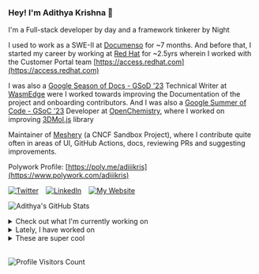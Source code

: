 ### Hey! I'm Adithya Krishna 👋
I'm a Full-stack developer by day and a framework tinkerer by Night
  
I used to work as a SWE-II at [Documenso](https://documenso.com) for ~7 months. And before that, I started my career by working at [Red Hat](https://redhat.com) for ~2.5yrs wherein I worked with the Customer Portal team [https://access.redhat.com](https://access.redhat.com)

I was also a [Google Season of Docs - GSoD '23](https://developers.google.com/season-of-docs) Technical Writer at [WasmEdge](https://github.com/WasmEdge) were I worked towards improving the Documentation of the project and onboarding contributors. And I was also a [Google Summer of Code - GSoC '23](https://summerofcode.withgoogle.com/) Developer at [OpenChemistry](https://openchemistry.org), where I worked on improving [3DMol.js](https://github.com/3dmol/3Dmol.js) library

Maintainer of [Meshery](https://github.com/meshery) (a CNCF Sandbox Project), where I contribute quite often in areas of UI, GitHub Actions, docs, reviewing PRs and suggesting improvements.

Polywork Profile: [https://poly.me/adiiikris](https://www.polywork.com/adiiikris)

[![Twitter](https://img.shields.io/badge/-@adii_kris-%231DA1F2?style=for-the-badge&logo=twitter&logoColor=ffffff)](https:/twitter.adikris.in) &ensp;
[![LinkedIn](https://img.shields.io/badge/-Adithya%20Krishna-%230A67C3?style=for-the-badge&logo=linkedin&logoColor=ffffff)](https://linkedin.adikris.in/) &ensp;
[![My Website](https://img.shields.io/badge/-My%20Website-%230A67C3?style=for-the-badge)](https://adikris.in/)



![Adithya's GitHub Stats](https://github-readme-stats.vercel.app/api?username=adithyaakrishna&show_icons=true&hide_border=true&title_color=fff&icon_color=79ff97&text_color=9f9f9f&bg_color=151515)


<details>
  <summary>Check out what I'm currently working on</summary>
  
  - [tensorlakeai/indexify](https://github.com/tensorlakeai/indexify) - A realtime serving engine for Data-Intensive Generative AI Applications (2 days ago)
  - [nyayanidhi/v2](https://github.com/nyayanidhi/v2) -  (2 days ago)
  - [adithyaakrishna/blog](https://github.com/adithyaakrishna/blog) - My Memoirs (2 days ago)
  - [nyayanidhi/www](https://github.com/nyayanidhi/www) -  (5 days ago)
  - [adithyaakrishna/devdas](https://github.com/adithyaakrishna/devdas) - A VSCode extension to remind you to reply and like your girl&#39;s tweets (1 week ago)
</details>

<details>
  <summary>Lately, I have worked on</summary>
  
  - [chore: styled labels and added version to main card](https://github.com/tensorlakeai/indexify/pull/997) on [tensorlakeai/indexify](https://github.com/tensorlakeai/indexify) (2 days ago)
  - [feat: add created_at to invocation and version to ui](https://github.com/tensorlakeai/indexify/pull/995) on [tensorlakeai/indexify](https://github.com/tensorlakeai/indexify) (2 days ago)
  - [indexify-server 0.2.6 (new-formula)](https://github.com/Homebrew/homebrew-core/pull/195789) on [Homebrew/homebrew-core](https://github.com/Homebrew/homebrew-core) (5 days ago)
  - [feat: updated ui to support multiple namespaces](https://github.com/tensorlakeai/indexify/pull/980) on [tensorlakeai/indexify](https://github.com/tensorlakeai/indexify) (1 week ago)
  - [feat: added ui for the task logs](https://github.com/tensorlakeai/indexify/pull/970) on [tensorlakeai/indexify](https://github.com/tensorlakeai/indexify) (1 week ago)
</details>

<details>
  <summary>These are super cool</summary>
  
  - [miragejs/miragejs](https://github.com/miragejs/miragejs) - A client-side server to build, test and share your JavaScript app (3 days ago)
  - [facebook/rocksdb](https://github.com/facebook/rocksdb) - A library that provides an embeddable, persistent key-value store for fast storage. (4 days ago)
  - [Homebrew/brew](https://github.com/Homebrew/brew) - 🍺 The missing package manager for macOS (or Linux) (5 days ago)
  - [quickwit-oss/tantivy](https://github.com/quickwit-oss/tantivy) - Tantivy is a full-text search engine library inspired by Apache Lucene and written in Rust (5 days ago)
  - [quickwit-oss/quickwit](https://github.com/quickwit-oss/quickwit) - Cloud-native search engine for observability. An open-source alternative to Datadog, Elasticsearch, Loki, and Tempo. (5 days ago)
</details>

<br> 

![Profile Visitors Count](https://profile-counter.glitch.me/adithyaakrishna/count.svg)
